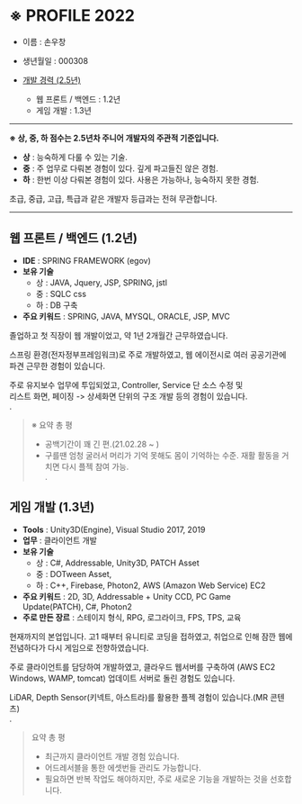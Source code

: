# ※ PROFILE 2022

+ 이름 : 손우창  

+ 생년월일 : 000308

+ [개발 경력 (2.5년)](https://github.com/wooson0308/myportfolio/blob/main/career.md)
  + 웹 프론트 / 백엔드 : 1.2년
  + 게임 개발 : 1.3년  

---
**※ 상, 중, 하 점수는 2.5년차 주니어 개발자의 주관적 기준입니다.**  

- **상** : 능숙하게 다룰 수 있는 기술.  
- **중** : 주 업무로 다뤄본 경험이 있다. 깊게 파고들진 않은 경험.  
- **하** : 한번 이상 다뤄본 경험이 있다. 사용은 가능하나, 능숙하지 못한 경험.  



초급, 중급, 고급, 특급과 같은 개발자 등급과는 전혀 무관합니다.

---

웹 프론트 / 백엔드 (1.2년)
---  
+ **IDE** : SPRING FRAMEWORK (egov)
+ **보유 기술**
  + 상 : JAVA, Jquery, JSP, SPRING, jstl
  + 중 : SQLC css
  + 하 : DB 구축
+ **주요 키워드** : SPRING, JAVA, MYSQL, ORACLE, JSP, MVC    

졸업하고 첫 직장이 웹 개발이었고, 약 1년 2개월간 근무하였습니다.   

스프링 환경(전자정부프레임워크)로 주로 개발하였고, 웹 에이전시로 여러 공공기관에 파견 근무한 경험이 있습니다.
  
주로 유지보수 업무에 투입되었고, Controller, Service 단 소스 수정 및  
리스트 화면, 페이징 -> 상세화면 단위의 구조 개발 등의 경험이 있습니다.   
.  
  
> ※ 요약 총 평 
> - 공백기간이 꽤 긴 편.(21.02.28 ~ )
> - 구를땐 엄청 굴러서 머리가 기억 못해도 몸이 기억하는 수준. 재활 활동을 거치면 다시 플젝 참여 가능.  
. 

게임 개발 (1.3년)
---
+ **Tools** : Unity3D(Engine), Visual Studio 2017, 2019
+ **업무** : 클라이언트 개발
+ **보유 기술**
  + 상 : C#, Addressable, Unity3D, PATCH Asset
  + 중 : DOTween Asset, 
  + 하 : C++, Firebase, Photon2, AWS (Amazon Web Service) EC2
+ **주요 키워드** : 2D, 3D, Addressable + Unity CCD, PC Game Update(PATCH), C#, Photon2
+ **주로 만든 장르** : 스테이지 형식, RPG, 로그라이크, FPS, TPS, 교육  

현재까지의 본업입니다. 고1 때부터 유니티로 코딩을 접하였고, 취업으로 인해 잠깐 웹에 전념하다가 다시 게임으로 전향하였습니다.  

주로 클라이언트를 담당하여 개발하였고, 클라우드 웹서버를 구축하여 (AWS EC2 Windows, WAMP, tomcat) 업데이트 서버로 돌린 경험도 있습니다.  
  
LiDAR, Depth Sensor(키넥트, 아스트라)를 활용한 플젝 경험이 있습니다.(MR 콘텐츠)  
.  
  
> 요약 총 평 
> - 최근까지 클라이언트 개발 경험 있습니다.
> - 어드레서블을 통한 에셋번들 관리도 가능합니다.
> - 필요하면 반복 작업도 해야하지만, 주로 새로운 기능을 개발하는 것을 선호합니다.
  
